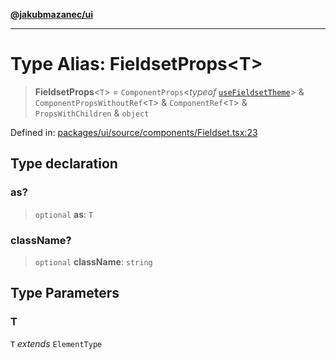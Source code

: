 [**@jakubmazanec/ui**](../README.md)

---

# Type Alias: FieldsetProps\<T\>

> **FieldsetProps**\<`T`\> = `ComponentProps`\<_typeof_
> [`useFieldsetTheme`](../variables/useFieldsetTheme.md)\> & `ComponentPropsWithoutRef`\<`T`\> &
> `ComponentRef`\<`T`\> & `PropsWithChildren` & `object`

Defined in:
[packages/ui/source/components/Fieldset.tsx:23](https://github.com/jakubmazanec/tools/blob/a1a5edf56256b0aa4e209cc73bc7a07f5d7fc236/packages/ui/source/components/Fieldset.tsx#L23)

## Type declaration

### as?

> `optional` **as**: `T`

### className?

> `optional` **className**: `string`

## Type Parameters

### T

`T` _extends_ `ElementType`
